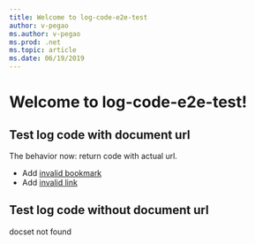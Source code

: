 ```yaml
---
title: Welcome to log-code-e2e-test
author: v-pegao
ms.author: v-pegao
ms.prod: .net
ms.topic: article
ms.date: 06/19/2019
---
```


# Welcome to log-code-e2e-test!

## Test log code with document url

The behavior now: return code with actual url.

- Add [invalid bookmark](non-existent-bookmark-file.md#non-existent-id)
- Add [invalid link](.\non-existent-link-file.md)

## Test log code without document url

docset not found

